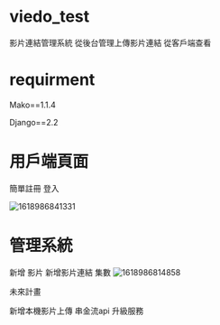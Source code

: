# viedo_test

影片連結管理系統 
從後台管理上傳影片連結
從客戶端查看

# requirment

Mako==1.1.4

Django==2.2

# 用戶端頁面

簡單註冊 登入

![1618986841331](https://user-images.githubusercontent.com/38592246/115508106-889e8a00-a2af-11eb-892c-4fa3f1dc38f9.jpg)

# 管理系統

新增 影片 新增影片連結 集數
![1618986814858](https://user-images.githubusercontent.com/38592246/115508878-5fcac480-a2b0-11eb-9183-096578d727aa.jpg)

未來計畫

新增本機影片上傳 串金流api 升級服務
